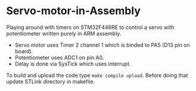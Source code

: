 # Servo-motor-in-Assembly
Playing around with timers on STM32F446RE to control a servo with potentiometer written purely in ARM assembly.

- Servo motor uses Timer 2 channel 1 which is binded to PA5 (D13 pin on board).
- Potentiometer uses ADC1 on pin A0.
- Delay is done via SysTick which uses interrupt.

To build and upload the code type `make compile upload`. Before doing that update STLink directory in makefile.